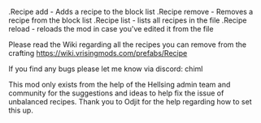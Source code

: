 .Recipe add - Adds a recipe to the block list
.Recipe remove - Removes a recipe from the block list
.Recipe list - lists all recipes in the file
.Recipe reload - reloads the mod in case you've edited it from the file

Please read the Wiki regarding all the recipes you can remove from the crafting
https://wiki.vrisingmods.com/prefabs/Recipe

If you find any bugs please let me know via discord: chiml

This mod only exists from the help of the Hellsing admin team and community for the suggestions and ideas to help fix the issue of unbalanced recipes. Thank you to Odjit for the help regarding how to set this up.
